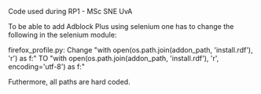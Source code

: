 Code used during RP1 - MSc SNE UvA

To be able to add Adblock Plus using selenium one has to change the following in the selenium module:

firefox_profile.py:
Change
"with open(os.path.join(addon_path, 'install.rdf'), 'r') as f:"
TO
"with open(os.path.join(addon_path, 'install.rdf'), 'r', encoding='utf-8') as f:"

Futhermore, all paths are hard coded.
